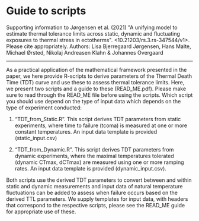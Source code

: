 # Guide to scripts
Supporting information to Jørgensen et al. (2021) "A unifying model to estimate thermal tolerance limits across static, dynamic and fluctuating exposures to thermal stress in ectotherms". <10.21203/rs.3.rs-347544/v1>. Please cite appropriately.
Authors: Lisa Bjerregaard Jørgensen, Hans Malte, Michael Ørsted, Nikolaj Andreasen Klahn & Johannes Overgaard

______

As a practical application of the mathematical framework presented in the paper, we here provide R-scripts to derive parameters of the Thermal Death Time (TDT) curve and use these to assess thermal tolerance limits. Here, we present two scripts and a guide to these (READ_ME.pdf). Please make sure to read through the READ_ME file before using the scripts. Which script you should use depend on the type of input data which depends on the type of experiment conducted:

1)	“TDT_from_Static.R”. This script derives TDT parameters from static experiments, where time to failure (tcoma) is measured at one or more constant temperatures. An input data template is provided (static_input.csv)

2)	“TDT_from_Dynamic.R”. This script derives TDT parameters from dynamic experiments, where the maximal temperatures tolerated (dynamic CTmax, dCTmax) are measured using one or more ramping rates. An input data template is provided (dynamic_input.csv). 

Both scripts use the derived TDT parameters to convert between and within static and dynamic measurements and input data of natural temperature fluctuations can be added to assess when failure occurs based on the derived TTL parameters. We supply templates for input data, with headers that correspond to the respective scripts, please see the READ_ME guide for appropriate use of these.
